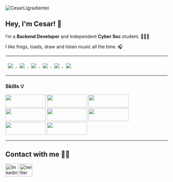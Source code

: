 
![CesarL(gradiente)](https://user-images.githubusercontent.com/99093357/172424010-e8648182-623f-4dd6-aec2-ef9ee1cdf55c.svg)

## Hey, I'm Cesar! 🐸

I’m a **Backend Developer** and Independent **Cyber Sec** student. 👨🏾‍💻 

I like frogs, toads, draw and listen music all the time. 🎧

---
<a href="https://github.com/CesarGBkR">
  <img align="center" style="margin:0.5rem" src="https://github-readme-stats.vercel.app/api/top-langs/?username=CesarGBkR&hide=html,css&show_icons=true&bg_color=320d4e&title_color=7EE70F&text_color=1FA819&icon_color=f0f8ff" />
</a>
<a href="https://github.com/CesarGBkR">
  <img align="top" style="margin:0.5rem" src="https://github-readme-stats.vercel.app/api?username=CesarGBkR&show_icons=true&bg_color=320d4e&title_color=7EE70F&text_color=1FA819&icon_color=f0f8ff"/>
</a>
<a href="https://github.com/CesarGBkR/webPortfolioCesar">
  <img align="center" style="margin:0.5rem" src="https://github-readme-stats.vercel.app/api/pin/?username=CesarGBkR&repo=webPortfolioCesar&show_icons=true&bg_color=320d4e&title_color=7EE70F&text_color=1FA819&icon_color=f0f8ff" />
</a>
<a href="https://github.com/CesarGBkR/hackTheOceanBackendModel">
  <img align="center" style="margin:0.5rem" src="https://github-readme-stats.vercel.app/api/pin/?username=CesarGBkR&repo=hackTheOceanBackendModel&show_icons=true&bg_color=320d4e&title_color=7EE70F&text_color=1FA819&icon_color=f0f8ff" />
</a>
<a href="https://github.com/CesarGBkR/playbook">
  <img align="center" style="margin:0.5rem" src="https://github-readme-stats.vercel.app/api/pin/?username=CesarGBkR&repo=playbook&show_icons=true&bg_color=320d4e&title_color=7EE70F&text_color=1FA819&icon_color=f0f8ff" />
</a>
<a href="https://github.com/CesarGBkR/codeChallenge">
  <img align="top" style="margin:0.5rem" src="https://github-readme-stats.vercel.app/api/pin/?username=CesarGBkR&repo=codeChallenge&show_icons=true&bg_color=320d4e&title_color=7EE70F&text_color=1FA819&icon_color=f0f8ff" />
</a>
<br>


---

### Skills 💡
<div>
<img src="https://user-images.githubusercontent.com/99093357/172424522-12681791-aff8-4e5d-bbb0-5918876b312b.svg" width="125" height="40"/>
<img src="https://user-images.githubusercontent.com/99093357/172424740-c065d1ee-4749-4d0b-be24-f3fd5d8777f1.svg" width="125" height="40"/>
<img src="https://user-images.githubusercontent.com/99093357/180257736-b61b6658-2a50-4a5c-a4c7-f6e48572764f.svg" width="125" height="40"/>
<img src="https://user-images.githubusercontent.com/99093357/172424669-48961b6d-557c-49a5-8b8a-0a678473a467.svg" width="125" height="40"/>
<img src="https://user-images.githubusercontent.com/99093357/180256800-82499b0c-1c48-4d24-bb59-7db9b9e9349f.svg" width="125" height="40"/>
<img src="https://user-images.githubusercontent.com/99093357/180257054-0650f345-b9e2-4aac-b592-eb65a9b759fe.svg" width="125" height="40"/>
<img src="https://user-images.githubusercontent.com/99093357/180257550-3c589dd2-e83b-4c8c-81c2-59b0d3f8343f.svg" width="125" height="40"/>
<img src="https://user-images.githubusercontent.com/99093357/180257286-4e19c319-6cea-44e0-86a0-3a65a2480cf1.svg" width="125" height="40"/>

</div>





---
## Contact with me 🤝🏾

<a href="https://www.linkedin.com/in/cesar-gardu%C3%B1o-romero-a857b423a/" target="blank"><img align="center" src="https://user-images.githubusercontent.com/99093357/169338264-20ba3fe0-7fb2-49b7-a134-107b499d6102.svg" alt="linkedin" height="40" width="40" />
<a href="https://twitter.com/AngryBaker_" target="blank"><img align="center" src="https://user-images.githubusercontent.com/99093357/169342075-a72f469f-93e5-445c-9e78-2915cf3e1371.svg" alt="twitter" height="40" width="40"/>



